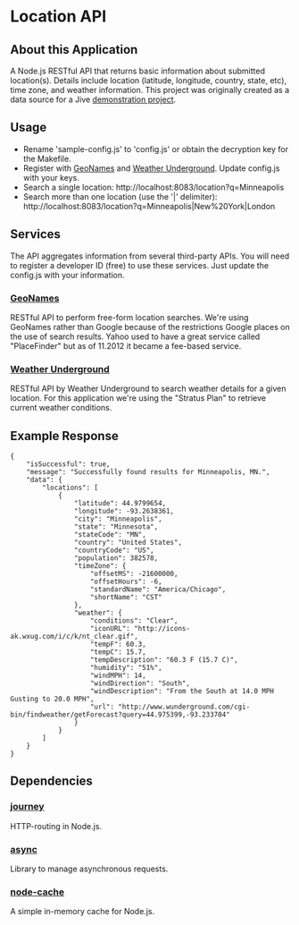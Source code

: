 # Location API

## About this Application
A Node.js RESTful API that returns basic information about submitted location(s). 
Details include location (latitude, longitude, country, state, etc), time zone, and weather information. 
This project was originally created as a data source for a Jive [demonstration project](https://github.com/shoemaker/Jive-Location-Demo).

## Usage
* Rename 'sample-config.js' to 'config.js' or obtain the decryption key for the Makefile.
* Register with [GeoNames](http://www.geonames.org/) and [Weather Underground](http://www.wunderground.com/weather/api/). Update config.js with your keys.
* Search a single location: http://localhost:8083/location?q=Minneapolis
* Search more than one location (use the '|' delimiter): http://localhost:8083/location?q=Minneapolis|New%20York|London

## Services
The API aggregates information from several third-party APIs. 
You will need to register a developer ID (free) to use these services. 
Just update the config.js with your information. 

### [GeoNames](http://www.geonames.org/)
RESTful API to perform free-form location searches. 
We're using GeoNames rather than Google because of the restrictions Google places on the use of search results. 
Yahoo used to have a great service called "PlaceFinder" but as of 11.2012 it became a fee-based service. 

### [Weather Underground](http://www.wunderground.com/weather/api/)
RESTful API by Weather Underground to search weather details for a given location. 
For this application we're using the "Stratus Plan" to retrieve current weather conditions. 

## Example Response

	{
	    "isSuccessful": true,
	    "message": "Successfully found results for Minneapolis, MN.",
	    "data": {
	        "locations": [
	            {
	                "latitude": 44.9799654,
	                "longitude": -93.2638361,
	                "city": "Minneapolis",
	                "state": "Minnesota",
	                "stateCode": "MN",
	                "country": "United States",
	                "countryCode": "US",
	                "population": 382578,
	                "timeZone": {
	                    "offsetMS": -21600000,
	                    "offsetHours": -6,
	                    "standardName": "America/Chicago",
	                    "shortName": "CST"
	                },
	                "weather": {
	                    "conditions": "Clear",
	                    "iconURL": "http://icons-ak.wxug.com/i/c/k/nt_clear.gif",
	                    "tempF": 60.3,
	                    "tempC": 15.7,
	                    "tempDescription": "60.3 F (15.7 C)",
	                    "humidity": "51%",
	                    "windMPH": 14,
	                    "windDirection": "South",
	                    "windDescription": "From the South at 14.0 MPH Gusting to 20.0 MPH",
	                    "url": "http://www.wunderground.com/cgi-bin/findweather/getForecast?query=44.975399,-93.233704"
	                }
	            }
	        ]
	    }
	}


## Dependencies

### [journey](https://github.com/cloudhead/journey)
HTTP-routing in Node.js. 

### [async](https://github.com/caolan/async)
Library to manage asynchronous requests.

### [node-cache](https://github.com/ptarjan/node-cache)
A simple in-memory cache for Node.js.